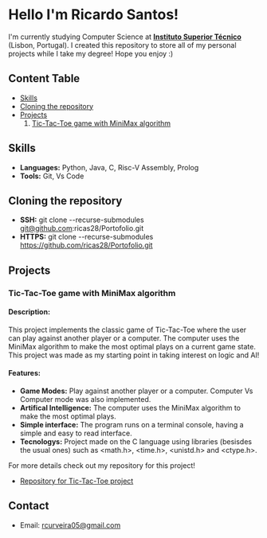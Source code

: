 # **Hello I'm Ricardo Santos!**
I'm currently studying Computer Science at [**Instituto Superior Técnico**](https://tecnico.ulisboa.pt/pt/) (Lisbon, Portugal). I created this repository to store all of my personal projects while I take my degree! Hope you enjoy :)

## **Content Table**
- [Skills](#skills)
- [Cloning the repository](#cloning-the-repository)
- [Projects](#projects)
  1. [Tic-Tac-Toe game with MiniMax algorithm](#tic-tac-toe-game-with-minimax-algorithm)

## **Skills**
- **Languages:** Python, Java, C, Risc-V Assembly, Prolog
- **Tools:** Git, Vs Code

## **Cloning the repository**
- **SSH:** git clone --recurse-submodules git@github.com:ricas28/Portofolio.git
- **HTTPS:** git clone --recurse-submodules https://github.com/ricas28/Portofolio.git

## Projects
### **Tic-Tac-Toe game with MiniMax algorithm**
#### **Description:**
This project implements the classic game of Tic-Tac-Toe where the user can play against another player or a computer. The computer uses the MiniMax algorithm to make the most optimal plays on a current game state. This project was made as my starting point in taking interest on logic and AI!

#### **Features:**
- **Game Modes:** Play against another player or a computer. Computer Vs Computer mode was also implemented.
- **Artifical Intelligence:** The computer uses the MiniMax algorithm to make the most optimal plays.
- **Simple interface:** The program runs on a terminal console, having a simple and easy to read interface.
- **Tecnologys:** Project made on the C language using libraries (besisdes the usual ones) such as <math.h>, <time.h>, <unistd.h> and <ctype.h>.

For more details check out my repository for this project!
- [Repository for Tic-Tac-Toe project](https://github.com/ricas28/Tic-Tac-Toe-MiniMax-)

## Contact
- Email: rcurveira05@gmail.com
